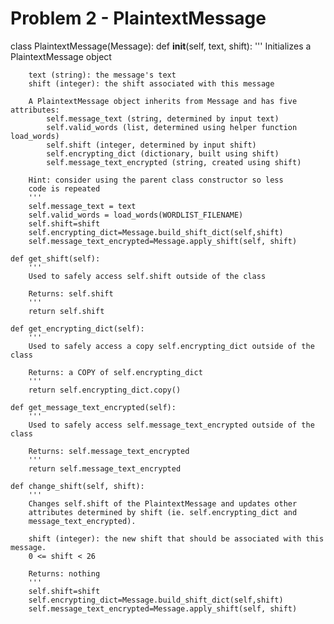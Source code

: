 # Problem 2 - PlaintextMessage

class PlaintextMessage(Message):
    def __init__(self, text, shift):
        '''
        Initializes a PlaintextMessage object        
        
        text (string): the message's text
        shift (integer): the shift associated with this message

        A PlaintextMessage object inherits from Message and has five attributes:
            self.message_text (string, determined by input text)
            self.valid_words (list, determined using helper function load_words)
            self.shift (integer, determined by input shift)
            self.encrypting_dict (dictionary, built using shift)
            self.message_text_encrypted (string, created using shift)

        Hint: consider using the parent class constructor so less 
        code is repeated
        '''
        self.message_text = text
        self.valid_words = load_words(WORDLIST_FILENAME)
        self.shift=shift
        self.encrypting_dict=Message.build_shift_dict(self,shift)
        self.message_text_encrypted=Message.apply_shift(self, shift)

    def get_shift(self):
        '''
        Used to safely access self.shift outside of the class
        
        Returns: self.shift
        '''
        return self.shift

    def get_encrypting_dict(self):
        '''
        Used to safely access a copy self.encrypting_dict outside of the class
        
        Returns: a COPY of self.encrypting_dict
        '''
        return self.encrypting_dict.copy()

    def get_message_text_encrypted(self):
        '''
        Used to safely access self.message_text_encrypted outside of the class
        
        Returns: self.message_text_encrypted
        '''
        return self.message_text_encrypted

    def change_shift(self, shift):
        '''
        Changes self.shift of the PlaintextMessage and updates other 
        attributes determined by shift (ie. self.encrypting_dict and 
        message_text_encrypted).
        
        shift (integer): the new shift that should be associated with this message.
        0 <= shift < 26

        Returns: nothing
        '''
        self.shift=shift
        self.encrypting_dict=Message.build_shift_dict(self,shift)
        self.message_text_encrypted=Message.apply_shift(self, shift)
